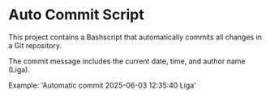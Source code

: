 # Auto Commit Script
This project contains a Bashscript that automatically commits all changes in a Git repository.

The commit message includes the current date, time, and author name (Liga).

Example:
'Automatic commit 2025-06-03 12:35:40 Liga'
